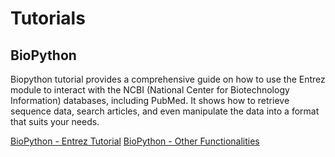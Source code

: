 # Tutorials
## BioPython
Biopython tutorial provides a comprehensive guide on how to use the Entrez module to interact with the NCBI (National Center for Biotechnology Information) databases, including PubMed. It shows how to retrieve sequence data, search articles, and even manipulate the data into a format that suits your needs.

[BioPython - Entrez Tutorial](https://github.com/nsangani/Independent-projects/blob/main/BioPython%20-%20Entrez.py)
[BioPython - Other Functionalities](https://github.com/nsangani/Independent-projects/blob/main/Biopython_functionalities.py)
